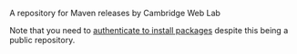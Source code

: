 A repository for Maven releases by Cambridge Web Lab

Note that you need to [authenticate to install packages](https://docs.github.com/en/packages/working-with-a-github-packages-registry/working-with-the-apache-maven-registry#installing-a-package) despite this being a public repository.


